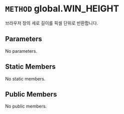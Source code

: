 # `METHOD` global.WIN_HEIGHT
브라우저 창의 세로 길이를 픽셀 단위로 반환합니다.

## Parameters
No parameters.

## Static Members
No static members.

## Public Members
No public members.
